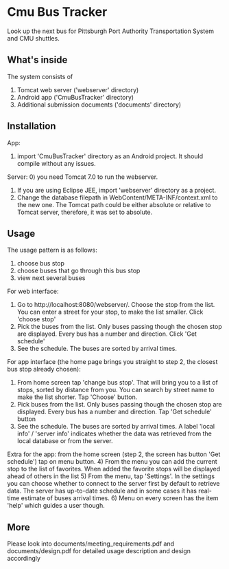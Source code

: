 Cmu Bus Tracker
===============
Look up the next bus for Pittsburgh Port Authority Transportation System and CMU shuttles.


What's inside
-------------
The system consists of 
1) Tomcat web server ('webserver' directory)
2) Android app ('CmuBusTracker' directory)
3) Additional submission documents ('documents' directory)


Installation
------------

App: 
1) import 'CmuBusTracker' directory as an Android project. It should compile without any issues.

Server: 
0) you need Tomcat 7.0 to run the webserver. 
1) If you are using Eclipse JEE, import 'webserver' directory as a project. 
2) Change the database filepath in WebContent/META-INF/context.xml to the new one. The Tomcat path could be either absolute or relative to Tomcat server, therefore, it was set to absolute.


Usage
-----
The usage pattern is as follows:
1) choose bus stop
2) choose buses that go through this bus stop
3) view next several buses

For web interface: 
1) Go to http://localhost:8080/webserver/. Choose the stop from the list. You can enter a street for your stop, to make the list smaller. Click 'choose stop'
2) Pick the buses from the list. Only buses passing though the chosen stop are displayed. Every bus has a number and direction. Click 'Get schedule'
3) See the schedule. The buses are sorted by arrival times.

For app interface (the home page brings you straight to step 2, the closest bus stop already chosen):
1) From home screen tap 'change bus stop'. That will bring you to a list of stops, sorted by distance from you. You can search by street name to make the list shorter. Tap 'Choose' button.
2) Pick buses from the list. Only buses passing though the chosen stop are displayed. Every bus has a number and direction. Tap 'Get schedule' button
3) See the schedule. The buses are sorted by arrival times. A label 'local info' / 'server info' indicates whether the data was retrieved from the local database or from the server.

Extra for the app: from the home screen (step 2, the screen has button 'Get schedule') tap on menu button.
4) From the menu you can add the current stop to the list of favorites. When added the favorite stops will be displayed ahead of others in the list
5) From the menu, tap 'Settings'. In the settings you can choose whether to connect to the server first by default to retrieve data. The server has up-to-date schedule and in some cases it has real-time estimate of buses arrival times.
6) Menu on every screen has the item 'help' which guides a user though.

More
----
Please look into documents/meeting_requirements.pdf and documents/design.pdf for detailed usage description and design accordingly

